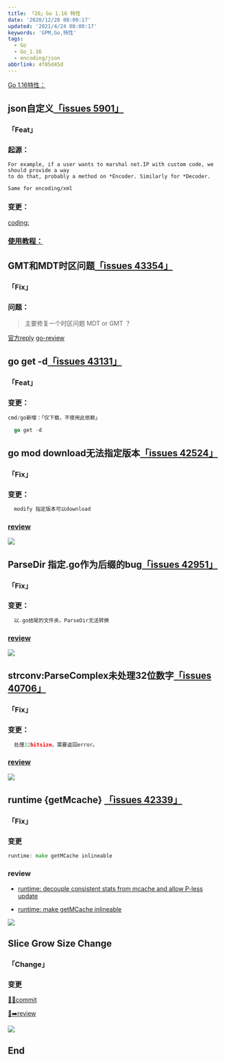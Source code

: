 ```yaml
---
title: 「26」Go 1.16 特性
date: '2020/12/28 08:00:17'
updated: '2021/4/24 08:00:17'
keywords: 'GPM,Go,特性'
tags:
  - Go
  - Go_1.16
  - encoding/json
abbrlink: 4f05d45d
---
```



[Go 1.16特性：](https://golang.org/doc/go1.16)
<!--more -->

## json自定义[「issues 5901」](https://github.com/golang/go/issues/5901)
### 「Feat」
### 起源：

```
For example, if a user wants to marshal net.IP with custom code, we should provide a way
to do that, probably a method on *Encoder. Similarly for *Decoder.

Same for encoding/xml
```

### 变更：

[coding:](https://go-review.googlesource.com/c/go/+/31091)

### [使用教程：](https://github.com/golang/go/issues/5901#issuecomment-566269861)


## GMT和MDT时区问题[「issues 43354」](https://github.com/golang/go/issues/43354)
### 「Fix」

### 问题：
>主要修复一个时区问题 MDT or GMT ？

[官方reply](https://github.com/golang/go/issues/43354#issuecomment-750490418)
[go-review](https://go-review.googlesource.com/c/go/+/280072/)



## go get -d[「issues 43131」](https://github.com/golang/go/issues/43131)
### 「Feat」
### 变更：
```go
cmd/go新增：「仅下载，不使用此依赖」

  go get -d

```
## go mod download无法指定版本[「issues 42524」](https://github.com/golang/go/issues/42524)

### 「Fix」
### 变更：
```go
  modify 指定版本可以download
```

### [review](https://go-review.googlesource.com/c/go/+/270520/)
![](https://crab-1251738482.cos.ap-guangzhou.myqcloud.com/clipboard_20201228_011910.png)



## ParseDir 指定.go作为后缀的bug[「issues 42951」](https://github.com/golang/go/issues/42951)

### 「Fix」
### 变更：

```go
  以.go结尾的文件夹，ParseDir无法转换
```

### [review](https://github.com/golang/go/commit/48838c35dc7c8e938a83db66faabf3a51f4adc3d)

![](https://crab-1251738482.cos.ap-guangzhou.myqcloud.com/clipboard_20201228_013355.png)




## strconv:ParseComplex未处理32位数字[「issues 40706」](https://github.com/golang/go/issues/40706)

### 「Fix」
### 变更：
```go
  处理32bitsize，需要返回error。
```

### [review](https://go-review.googlesource.com/c/go/+/248219/)
![](https://crab-1251738482.cos.ap-guangzhou.myqcloud.com/clipboard_20201228_051536.png)




## runtime {getMcache} [「issues 42339」](https://github.com/golang/go/issues/42339)

### 「Fix」
### 变更

```go
runtime: make getMCache inlineable

```

### review
* [runtime: decouple consistent stats from mcache and allow P-less update](https://go-review.googlesource.com/c/go/+/267158/)

* [runtime: make getMCache inlineable](https://go-review.googlesource.com/c/go/+/267157/)


![](https://crab-1251738482.cos.ap-guangzhou.myqcloud.com/clipboard_20201228_081048.png)

## Slice Grow Size Change
### 「Change」

### 变更

[👋👋commit](https://github.com/golang/go/commit/2333c6299f340a5f76a73a4fec6db23ffa388e97)

[👋➡️review](https://go-review.googlesource.com/c/go/+/257338)


![](https://crab-1251738482.cos.ap-guangzhou.myqcloud.com/clipboard_20210424_012848.png)


## End